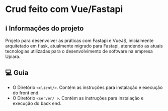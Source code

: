 # Crud feito com Vue/Fastapi


## ℹ️ Informações do projeto

<p>Projeto para desenvolver as práticas com Fastapi e VueJS,
inicialmente arquitetado em flask, atualmente migrado para
Fastapi, atendendo as atuais tecnologias utilizadas para o
desenvolvimento de software na empresa Upiara.</p>

## 💻 Guia

* O Diretório `<client/>`. Contém as instruções para instalação e execução do front end.
* O Diretório `<server/ >`. Contém as instruções para instalação e execução do back end.
